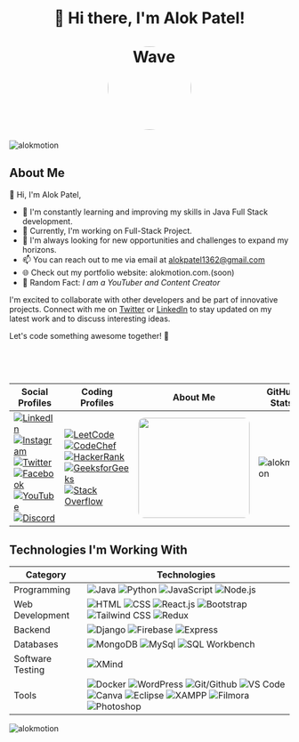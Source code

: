 <h1 align="center">👋 Hi there, I'm Alok Patel! <br> <br> 
    <img src="https://c.tenor.com/neqnFd4CHWAAAAAC/up-wave.gif" 
         alt="Wave" 
         style="border-radius: 50%;" 
         width="150" 
         height="150" 
    />
    
</h1>

<p align="left"><img src="https://komarev.com/ghpvc/?username=alokmotion&label=Profile%20views&color=0e75b6&style=flat" alt="alokmotion"/></p>


## About Me

👋 Hi, I'm Alok Patel, 
- 🌱 I'm constantly learning and improving my skills in Java Full Stack development.
- 💼 Currently, I'm working on Full-Stack Project.
- 🔭 I'm always looking for new opportunities and challenges to expand my horizons.
- 📫 You can reach out to me via email at alokpatel1362@gmail.com
- 🌐 Check out my portfolio website: alokmotion.com.(soon)
- 🎨 Random Fact: *I am a YouTuber and Content Creator*

I'm excited to collaborate with other developers and be part of innovative projects. Connect with me on [Twitter](https://twitter.com/alokmotion) or [LinkedIn](https://linkedin.com/in/alokmotion) to stay updated on my latest work and to discuss interesting ideas.

Let's code something awesome together! 🚀







<br>
<br>




##

| Social Profiles | Coding Profiles | About Me | GitHub Stats |
|------------------|-----------------|----------|--------------|
| [![LinkedIn](https://img.shields.io/badge/LinkedIn-%230077B5.svg?logo=linkedin&logoColor=white)](https://linkedin.com/in/alokmotion/) <br> [![Instagram](https://img.shields.io/badge/Instagram-%23E4405F.svg?logo=Instagram&logoColor=white)](https://instagram.com/alokmotion/) <br> [![Twitter](https://img.shields.io/badge/Twitter-%231DA1F2.svg?logo=Twitter&logoColor=white)](https://twitter.com/alokmotion) <br> [![Facebook](https://img.shields.io/badge/Facebook-%231877F2.svg?logo=Facebook&logoColor=white)](https://facebook.com/alokmotion) <br> [![YouTube](https://img.shields.io/badge/YouTube-%23FF0000.svg?logo=YouTube&logoColor=white)](https://www.youtube.com/alokmotionclasses) <br> [![Discord](https://img.shields.io/badge/Discord-%237289DA.svg?logo=Discord&logoColor=white)](https://discord.gg/alokmotion) | [![LeetCode](https://img.shields.io/badge/LeetCode-%23FFA116.svg?logo=leetcode&logoColor=white)](https://leetcode.com/alokmotion) <br> [![CodeChef](https://img.shields.io/badge/CodeChef-%23EA4E00.svg?logo=codechef&logoColor=white)](https://www.codechef.com/users/alokmotion) <br> [![HackerRank](https://img.shields.io/badge/HackerRank-%230769AD.svg?logo=hackerrank&logoColor=white)](https://www.hackerrank.com/alokmotion) <br> [![GeeksforGeeks](https://img.shields.io/badge/GeeksforGeeks-%2360B244.svg?logo=geeksforgeeks&logoColor=white)](https://auth.geeksforgeeks.org/user/alokmotion/practice/) <br> [![Stack Overflow](https://img.shields.io/badge/Stack%20Overflow-%23FE7A16.svg?logo=stack-overflow&logoColor=white)](https://stackoverflow.com/users/alokmotion/) | <img src="https://c.tenor.com/Rft05nnPfpgAAAAM/sewa-rumah-nak-baya-bile.gif" width="200" height="180" style="border-radius: 10px;"/> | <p><img align="center" src="https://github-readme-stats.vercel.app/api/top-langs?username=alokmotion&show_icons=true&locale=en&layout=compact" alt="alokmotion" /></p> |






## Technologies I'm Working With

| Category          | Technologies                             |
|-------------------|------------------------------------------|
| Programming       | ![Java](https://img.shields.io/badge/Java-%23007396.svg?logo=java&logoColor=white) ![Python](https://img.shields.io/badge/Python-%233776AB.svg?logo=python&logoColor=white) ![JavaScript](https://img.shields.io/badge/JavaScript-%23F7DF1E.svg?logo=javascript&logoColor=black) ![Node.js](https://img.shields.io/badge/Node.js-%23339933.svg?logo=node.js&logoColor=white) |
| Web Development   | ![HTML](https://img.shields.io/badge/HTML-%23E34F26.svg?logo=html5&logoColor=white) ![CSS](https://img.shields.io/badge/CSS-%231572B6.svg?logo=css3&logoColor=white) ![React.js](https://img.shields.io/badge/React.js-%2361DAFB.svg?logo=react&logoColor=white) ![Bootstrap](https://img.shields.io/badge/Bootstrap-%237952B3.svg?logo=bootstrap&logoColor=white) ![Tailwind CSS](https://img.shields.io/badge/Tailwind%20CSS-%2338B2AC.svg?logo=tailwind-css&logoColor=white) ![Redux](https://img.shields.io/badge/Redux-%23764ABC.svg?logo=redux&logoColor=white) |
| Backend           | ![Django](https://img.shields.io/badge/Django-%23092E20.svg?logo=django&logoColor=white) ![Firebase](https://img.shields.io/badge/Firebase-%23FFCA28.svg?logo=firebase&logoColor=black) ![Express](https://img.shields.io/badge/Express-%23000000.svg?logo=express&logoColor=white) |
| Databases         | ![MongoDB](https://img.shields.io/badge/MongoDB-%2347A248.svg?logo=mongodb&logoColor=white) ![MySql](https://img.shields.io/badge/MySql-%2300758F.svg?logo=mysql&logoColor=white) ![SQL Workbench](https://img.shields.io/badge/SQL%20Workbench-%23F4A32F.svg?logo=mysql&logoColor=black) |
| Software Testing  | ![XMind](https://img.shields.io/badge/XMind-%23E6852D.svg?logo=xmind&logoColor=white) |
| Tools             | ![Docker](https://img.shields.io/badge/Docker-%232496ED.svg?logo=docker&logoColor=white) ![WordPress](https://img.shields.io/badge/WordPress-%2321759B.svg?logo=wordpress&logoColor=white) ![Git/Github](https://img.shields.io/badge/Git/Github-%23F05032.svg?logo=git&logoColor=white) ![VS Code](https://img.shields.io/badge/VS%20Code-%23007ACC.svg?logo=visual-studio-code&logoColor=white) ![Canva](https://img.shields.io/badge/Canva-%2300C4CC.svg?logo=canva&logoColor=white) ![Eclipse](https://img.shields.io/badge/Eclipse-%232C2255.svg?logo=eclipse&logoColor=white) ![XAMPP](https://img.shields.io/badge/XAMPP-%23FB7A24.svg?logo=xampp&logoColor=white) ![Filmora](https://img.shields.io/badge/Filmora-%2303A9F4.svg?logo=wondershare&logoColor=white) ![Photoshop](https://img.shields.io/badge/Photoshop-%2300C8FF.svg?logo=adobe-photoshop&logoColor=white) |






<p><img align="center" src="https://github-readme-streak-stats.herokuapp.com/?user=alokmotion&" alt="alokmotion" /></p>
